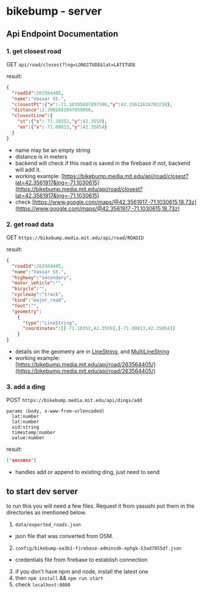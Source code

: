 # bikebump - server

## Api Endpoint Documentation

### 1. get closest road
GET
``` api/road/closest?lng=LONGITUDE&lat=LATITUDE ```

result:

```json
{
  "roadId":263564405,
  "name":"Vassar St.",
  "closestPt":{"x":-71.10305807897596,"y":42.35612624703218},
  "distance":2.3902881847059056,
  "closestLine":{
    "st":{"x":-71.10352,"y":42.3559},
    "en":{"x":-71.09813,"y":42.35854}
  }
}
```
- name may be an empty string
- distance is in meters
- backend will check if this road is saved in the firebase if not, backend will add it.
- working example: [https://bikebump.media.mit.edu/api/road/closest?lat=42.3561917&lng=-71.1030615](https://bikebump.media.mit.edu/api/road/closest?lat=42.3561917&lng=-71.1030615)
- check [https://www.google.com/maps/@42.3561917,-71.1030615,18.73z](https://www.google.com/maps/@42.3561917,-71.1030615,18.73z)

### 2. get road data

GET
``` https://bikebump.media.mit.edu/api/road/ROADID ```

result:

```json
{
  "roadId":263564405, 
  "name":"Vassar St.",
  "highway":"secondary",
  "motor_vehicle":"",
  "bicycle":"",
  "cycleway":"track",
  "kind":"major_road",
  "foot":"",
  "geometry":
    {
      "type":"LineString",
      "coordinates":[[-71.10352,42.3559],[-71.09813,42.35854]]
    }
}
```
- details on the geometry are in [LineString](https://msdn.microsoft.com/en-us/library/bb895372.aspx), and [MultiLineString](http://wiki.openstreetmap.org/wiki/Relation:multilinestring)
- working example: [https://bikebump.media.mit.edu/api/road/263564405/](https://bikebump.media.mit.edu/api/road/263564405/)

### 3. add a ding

POST
``` https://bikebump.media.mit.edu/api/dings/add ```

```
params (body, x-www-from-urlencoded)
  lat:number
  lat:number
  uid:string
  timestamp:number
  value:number
```

result:

```json
['success']
```
- handles add or append to existing ding, just need to send

## to start dev server
to run this you will need a few files. Request it from yasushi put them
in the directories as mentioned below.

1. ```data/exported_roads.json```
  - json file that was converted from OSM.
2. ```config/bikebump-ea3b1-firebase-adminsdk-ephgk-53ad7855df.json```
  - credentials file from firebase to establish connection
3. if you don't have npm and node, install the latest one
4. then ```npm install``` && ```npm run start```
5. check ```localhost:8080```






